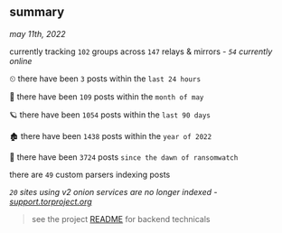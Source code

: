 
## summary
_may 11th, 2022_

currently tracking `102` groups across `147` relays & mirrors - _`54` currently online_

⏲ there have been `3` posts within the `last 24 hours`

🦈 there have been `109` posts within the `month of may`

🪐 there have been `1054` posts within the `last 90 days`

🏚 there have been `1438` posts within the `year of 2022`

🦕 there have been `3724` posts `since the dawn of ransomwatch`

there are `49` custom parsers indexing posts

_`20` sites using v2 onion services are no longer indexed - [support.torproject.org](https://support.torproject.org/onionservices/v2-deprecation/)_

> see the project [README](https://github.com/thetanz/ransomwatch#ransomwatch--) for backend technicals
